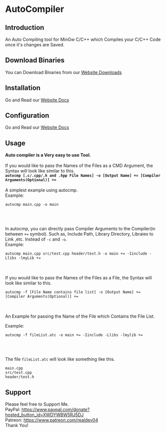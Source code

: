 # AutoCompiler
## Introduction
 An Auto Compiling tool for MinGw C/C++ which Compiles your C/C++ Code once it's changes are Saved.
## Download Binaries
 You can Download Binaries from our [Website Downloads](https://realdev04.github.io/index.html#features4-b)
## Installation
 Go and Read our [Website Docs](https://realdev04.github.io/index.html#features3-8)
## Configuration
 Go and Read our [Website Docs](https://realdev04.github.io/index.html#features3-8)
## Usage
 **Auto compiler is a Very easy to use Tool.**
 <br>
 <br>
If you would like to pass the Names of the Files as a CMD Argument, the Syntax will look like similar to this.
 <br>
  **`autocmp [.c/.cpp/.h and .hpp File Names] -o [Output Name] += [Compiler Arguments(Optional)] +=`**
 <br>
 <br>
 A simplest example using autocmp.
 <br>
 Example: 
 ```
 autocmp main.cpp -o main
 ```
 <br>
 <br>
 
 In autocmp, you can directly pass Compiler Arguments to the Compiler(in between  `+=`  symbol). Such as, Include Path, Library Directory, Libraies to Link ,etc. Instead of `-c` and `-o`.
 <br>
 Example: 
 
 ```
 autocmp main.cpp src/test.cpp header/test.h -o main += -Iinclude -Llibs -lmyLib +=
 ```
 <br>
 <br>
 If you would like to pass the Names of the Files as a File, the Syntax will look like similar to this.
 <br>
 
 `autocmp -f [File Name contains file list] -o [Output Name] += [Compiler Arguments(Optional)] +=`
 
 <br>
 <br>
 An Example for passing the Name of the File which Contains the File List.
 <br>
 
 Example: 
 ``` shell
 autocmp -f fileList.atc -o main += -Iinclude -Llibs -lmylib +=
 ```
 <br>
 <br>
 
 The file `fileList.atc` will look like something like this.
 ```
 main.cpp
 src/test.cpp
 header/test.h
 ```
 
 ## Support
 Please feel free to Support Me.
 <br>
 PayPal: https://www.paypal.com/donate?hosted_button_id=XWDYWBW5RJ5DJ
 <br>
 Patreon: https://www.patreon.com/realdev04
 <br>
 Thank You!
